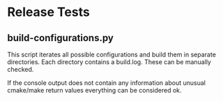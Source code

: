 # Release Tests

## build-configurations.py

This script iterates all possible configurations and build them in separate directories.
Each directory contains a build.log. These can be manually checked.

If the console output does not contain any information about unusual cmake/make
return values everything can be considered ok.
